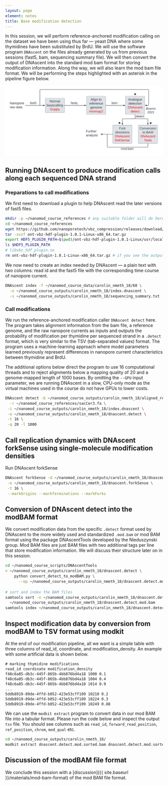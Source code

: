 ```yaml
---
layout: page
element: notes
title: Base modification detection
---
```


In this session, we will perform reference-anchored modification calling
on the dataset we have been using thus far — yeast DNA where some thymidines have been
substituted by BrdU.
We will use the software program `DNAscent` on the files already generated
by us from previous sessions (fast5, bam, sequencing summary file).
We will then convert the output of DNAscent into the standard mod bam format for storing
modification information.
Along the way, we will also learn the mod bam file format.
We will be performing the steps highlighted with an asterisk in the pipeline figure below.

![Reference-unanchored pipeline with modification-calling highlighted](ref_unanc_workflow_modcall.png)

## Running DNAscent to produce modification calls along each sequenced DNA strand

### Preparations to call modifications

We first need to download a plugin to help DNAscent read the later versions of fast5 files.

```bash
mkdir -p ~/nanomod_course_references # any suitable folder will do here.
cd ~/nanomod_course_references
wget https://github.com/nanoporetech/vbz_compression/releases/download/v1.0.1/ont-vbz-hdf-plugin-1.0.1-Linux-x86_64.tar.gz
tar -xvzf ont-vbz-hdf-plugin-1.0.1-Linux-x86_64.tar.gz
export HDF5_PLUGIN_PATH=$(pwd)/ont-vbz-hdf-plugin-1.0.1-Linux/usr/local/hdf5/lib/plugin
ls $HDF5_PLUGIN_PATH
# libvbz_hdf_plugin.so
rm ont-vbz-hdf-plugin-1.0.1-Linux-x86_64.tar.gz # if you see the output above, then cleanup by removing the tarball.
```

We now need to create an index needed by DNAscent — a plain text with two columns: read id
and the fast5 file with the corresponding time course of nanopore current.

```bash
DNAscent index -f ~/nanomod_course_data/carolin_nmeth_18/60 \
  -o ~/nanomod_course_outputs/carolin_nmeth_18/index.dnascent \
  -s ~/nanomod_course_outputs/carolin_nmeth_18/sequencing_summary.txt
```

### Call modifications

We run the reference-anchored modification caller `DNAscent detect` here.
The program takes alignment information from the bam file, a reference genome,
and the raw nanopore currents as inputs and outputs the probability of modification
per thymidine per sequenced strand in a `.detect` format,
which is very similar to the TSV (tab-separated values) format.
The program uses a machine-learning approach where model parameters learned previously
represent differences in nanopore current characteristics between thymidine and BrdU.

The additional options below direct the program to use
16 computational threads and to reject alignments below a mapping quality of 20 and
a genome-mapped length of 1000 bases. 
By omitting the `--GPU` input parameter, we are running DNAscent in a slow, CPU-only mode
as the virtual machines used in the course do not have GPUs to lower costs.

```bash
DNAscent detect -b ~/nanomod_course_outputs/carolin_nmeth_18/aligned_reads.sorted.onlyPrim.bam \
  -r ~/nanomod_course_references/sacCer3.fa \
 -i ~/nanomod_course_outputs/carolin_nmeth_18/index.dnascent \
 -o ~/nanomod_course_outputs/carolin_nmeth_18/dnascent.detect \
 -t 16 \
 -q 20 -l 1000
```

## Call replication dynamics with DNAscent forkSense using single-molecule modification densities

<!-- TODO: Explain that we learn about features like forks in a previous session -->
<!-- TODO: Explain that forkSense is not strictly speaking needed for a general DNascent experiment -->
Run DNAscent forkSense

```bash
DNAscent forkSense -d ~/nanomod_course_outputs/carolin_nmeth_18/dnascent.detect\
 -o ~/nanomod_course_outputs/carolin_nmeth_18/dnascent.forkSense \
 -t 16 \
 --markOrigins --markTerminations --markForks
```

## Conversion of DNAscent detect into the modBAM format

We convert modification data from the specific `.detect` format used by DNAscent to
the more widely used and standardized `.mod.bam` or mod BAM format using the package
DNAscentTools developed by the Nieduszynski group.
Mod BAM files are just BAM files with two additional tags per line that store
modification information. We will discuss their structure later on in this session.

```bash
cd ~/nanomod_course_scripts/DNAscentTools
< ~/nanomod_course_outputs/carolin_nmeth_18/dnascent.detect \
    python convert_detect_to_modBAM.py \
      --op ~/nanomod_course_outputs/carolin_nmeth_18/dnascent.detect.mod.bam --tag T

# sort and index the BAM files
samtools sort -o ~/nanomod_course_outputs/carolin_nmeth_18/dnascent.detect.mod.sorted.bam \
  ~/nanomod_course_outputs/carolin_nmeth_18/dnascent.detect.mod.bam
samtools index ~/nanomod_course_outputs/carolin_nmeth_18/dnascent.detect.mod.sorted.bam
```

## Inspect modification data by conversion from modBAM to TSV format using modkit

At the end of our modification pipeline, all we want is a simple table with three columns
of read_id, coordinate, and modification_density.
An example with some artificial data is shown below.

```text
# marking thymidine modifications
read_id coordinate modification_density
f48c6a85-db3c-445f-865b-4bb876bd4a18 1000 0.1
f48c6a85-db3c-445f-865b-4bb876bd4a18 1004 0.4
f48c6a85-db3c-445f-865b-4bb876bd4a18 1014 0.9
...
5ddb8919-89de-4ffd-b052-423e53cff109 10210 0.2
5ddb8919-89de-4ffd-b052-423e53cff109 10224 0.3
5ddb8919-89de-4ffd-b052-423e53cff109 10249 0.88
```

We can use the `modkit extract` program to convert data in our mod BAM file into a tabular format.
Please run the code below and inspect the output `tsv` file.
You should see columns such as `read_id`, `forward_read_position`,
`ref_position`, `chrom`, `mod_qual` etc.

```bash
cd ~/nanomod_course_outputs/carolin_nmeth_18/
modkit extract dnascent.detect.mod.sorted.bam dnascent.detect.mod.sorted.bam.tsv
```

## Discussion of the modBAM file format

We conclude this session with a [discussion]({{ site.baseurl }}/materials/mod-bam-format)
 of the mod BAM file format.